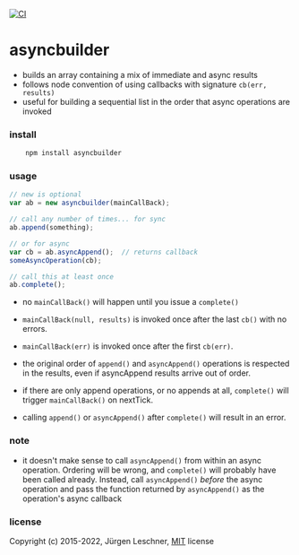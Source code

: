 [![CI](https://github.com/jldec/asyncbuilder/workflows/CI/badge.svg)](https://github.com/jldec/asyncbuilder/actions)

# asyncbuilder
- builds an array containing a mix of immediate and async results
- follows node convention of using callbacks with signature `cb(err, results)`
- useful for building a sequential list in the order that async operations
  are invoked

### install

```sh
    npm install asyncbuilder
```

### usage

```js
// new is optional
var ab = new asyncbuilder(mainCallBack);

// call any number of times... for sync
ab.append(something);

// or for async
var cb = ab.asyncAppend();  // returns callback
someAsyncOperation(cb);

// call this at least once
ab.complete();
```

- no `mainCallBack()` will happen until you issue a `complete()`

- `mainCallBack(null, results)` is invoked once after the last `cb()` with no errors.

- `mainCallBack(err)` is invoked once after the first `cb(err)`.

- the original order of `append()` and `asyncAppend()` operations is respected in the results,
even if asyncAppend results arrive out of order.

- if there are only append operations, or no appends at all, `complete()`
will trigger `mainCallBack()` on nextTick.

- calling `append()` or `asyncAppend()` after `complete()` will result in an error.

### note

-  it doesn't make sense to call `asyncAppend()` from within an async operation.
   Ordering will be wrong, and `complete()` will probably have been called already.
   Instead, call `asyncAppend()` *before* the async operation
   and pass the function returned by `asyncAppend()` as the operation's async callback

### license

Copyright (c) 2015-2022, Jürgen Leschner, [MIT](https://opensource.org/licenses/MIT) license
